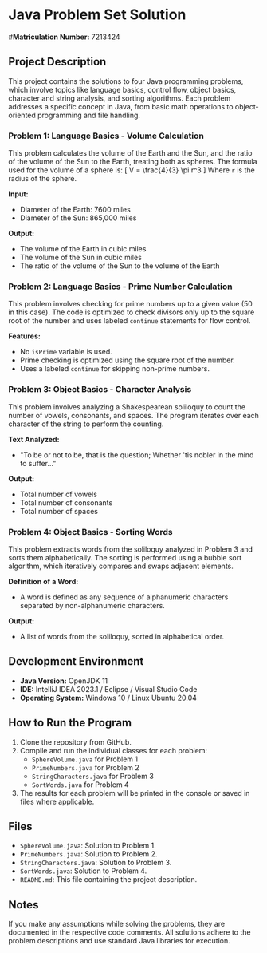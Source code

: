 # Java Problem Set Solution

#**Matriculation Number:** 7213424

## Project Description

This project contains the solutions to four Java programming problems, which involve topics like language basics, control flow, object basics, character and string analysis, and sorting algorithms. Each problem addresses a specific concept in Java, from basic math operations to object-oriented programming and file handling.

### Problem 1: Language Basics - Volume Calculation
This problem calculates the volume of the Earth and the Sun, and the ratio of the volume of the Sun to the Earth, treating both as spheres. The formula used for the volume of a sphere is:
\[ V = \frac{4}{3} \pi r^3 \]
Where `r` is the radius of the sphere.

**Input:**
- Diameter of the Earth: 7600 miles
- Diameter of the Sun: 865,000 miles

**Output:**
- The volume of the Earth in cubic miles
- The volume of the Sun in cubic miles
- The ratio of the volume of the Sun to the volume of the Earth

### Problem 2: Language Basics - Prime Number Calculation
This problem involves checking for prime numbers up to a given value (50 in this case). The code is optimized to check divisors only up to the square root of the number and uses labeled `continue` statements for flow control.

**Features:**
- No `isPrime` variable is used.
- Prime checking is optimized using the square root of the number.
- Uses a labeled `continue` for skipping non-prime numbers.

### Problem 3: Object Basics - Character Analysis
This problem involves analyzing a Shakespearean soliloquy to count the number of vowels, consonants, and spaces. The program iterates over each character of the string to perform the counting.

**Text Analyzed:**
- "To be or not to be, that is the question; Whether 'tis nobler in the mind to suffer..."

**Output:**
- Total number of vowels
- Total number of consonants
- Total number of spaces

### Problem 4: Object Basics - Sorting Words
This problem extracts words from the soliloquy analyzed in Problem 3 and sorts them alphabetically. The sorting is performed using a bubble sort algorithm, which iteratively compares and swaps adjacent elements.

**Definition of a Word:**
- A word is defined as any sequence of alphanumeric characters separated by non-alphanumeric characters.

**Output:**
- A list of words from the soliloquy, sorted in alphabetical order.

## Development Environment

- **Java Version:** OpenJDK 11
- **IDE:** IntelliJ IDEA 2023.1 / Eclipse / Visual Studio Code
- **Operating System:** Windows 10 / Linux Ubuntu 20.04

## How to Run the Program

1. Clone the repository from GitHub.
2. Compile and run the individual classes for each problem:
   - `SphereVolume.java` for Problem 1
   - `PrimeNumbers.java` for Problem 2
   - `StringCharacters.java` for Problem 3
   - `SortWords.java` for Problem 4
3. The results for each problem will be printed in the console or saved in files where applicable.

## Files

- `SphereVolume.java`: Solution to Problem 1.
- `PrimeNumbers.java`: Solution to Problem 2.
- `StringCharacters.java`: Solution to Problem 3.
- `SortWords.java`: Solution to Problem 4.
- `README.md`: This file containing the project description.

## Notes

If you make any assumptions while solving the problems, they are documented in the respective code comments. All solutions adhere to the problem descriptions and use standard Java libraries for execution.
